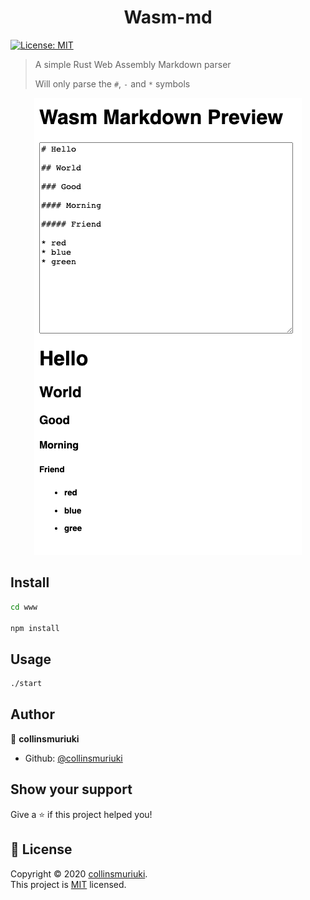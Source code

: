 <h1 align="center">Wasm-md</h1>
<p>
  <a href="LICENSE" target="_blank">
    <img alt="License: MIT" src="https://img.shields.io/badge/License-MIT-yellow.svg" />
  </a>
</p>

> A simple Rust Web Assembly Markdown parser
>
> Will only parse the `#`, `-` and `*` symbols

<div align="center">
  <img src="./img.png" alt="preview">
</div>

## Install

```sh
cd www

npm install
```

## Usage

```sh
./start
```

## Author

👤 **collinsmuriuki**

* Github: [@collinsmuriuki](https://github.com/collinsmuriuki)

## Show your support

Give a ⭐️ if this project helped you!

## 📝 License

Copyright © 2020 [collinsmuriuki](https://github.com/collinsmuriuki).<br />
This project is [MIT](LICENSE) licensed.